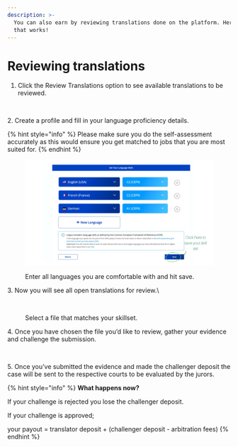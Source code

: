 ```yaml
---
description: >-
  You can also earn by reviewing translations done on the platform. Here is how
  that works!
---
```


# Reviewing translations

1. Click the Review Translations option to see available translations to be reviewed.

<figure><img src="../../../.gitbook/assets/image (54).png" alt=""><figcaption></figcaption></figure>



2\. Create a profile and fill in your language proficiency details.

{% hint style="info" %}
Please make sure you do the self-assessment accurately as this would ensure you get matched to jobs that you are most suited for.
{% endhint %}

<figure><img src="../../../.gitbook/assets/image (1) (1).png" alt=""><figcaption><p>Enter all languages you are comfortable with and hit save.</p></figcaption></figure>

3\. Now you will see all open translations for review.\


<figure><img src="https://3220901460-files.gitbook.io/~/files/v0/b/gitbook-x-prod.appspot.com/o/spaces%2F5iFrRkxkxZd5fE3gLSlN%2Fuploads%2FgzmQpsFnKxQ4G6NjK87c%2FScreenshot%202022-07-22%20at%2011.05.36%20AM.png?alt=media&#x26;token=3d5a1d0a-dd7e-4abd-96b6-4a35b912b376" alt=""><figcaption><p>Select a file that matches your skillset.</p></figcaption></figure>

4\. Once you have chosen the file you’d like to review, gather your evidence and challenge the submission.

<figure><img src="../../../.gitbook/assets/image (11).png" alt=""><figcaption></figcaption></figure>



5\. Once you’ve submitted the evidence and made the challenger deposit the case will be sent to the respective courts to be evaluated by the jurors.&#x20;

{% hint style="info" %}
**What happens now?**

If your challenge is rejected you lose the challenger deposit.

If your challenge is approved;

your payout = translator deposit + (challenger deposit - arbitration fees)
{% endhint %}
